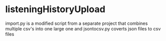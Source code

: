 # listeningHistoryUpload
import.py is a modified script from a separate project that combines multiple csv's into one large one and 
jsontocsv.py coverts json files to csv files
